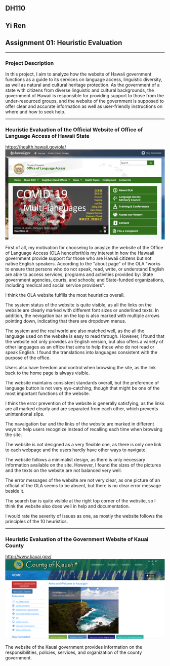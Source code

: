 ## DH110 
## Yi Ren
## Assignment 01: Heuristic Evaluation
---
### Project Description

In this project, I aim to analyze how the website of Hawaii government functions as a guide to its services on language access, linguistic diversity, as well as natural and cultural heritage protection. As the government of a state with citizens from diverse linguistic and cultural backgrounds, the government of Hawaii is responsible for providing support to those from the under-resourced groups, and the website of the government is supposed to offer clear and accurate information as well as user-friendly instructions on where and how to seek help. 

---
### Heuristic Evaluation of the Official Website of Office of Language Access of Hawaii State 

https://health.hawaii.gov/ola/
![Website of Office of Language Access of Hawaii State](hawaii_ola.png) 

First of all, my motivation for chooseing to anaylze the website of the Office of Language Access (OLA henceforth)is my interest in how the Hawaaii government provide support for those who are Hawaii citizens but not native English speakers. According to the "about page" of the OLA "works to ensure that persons who do not speak, read, write, or understand English are able to access services, programs and activities provided by: State government agencies, courts, and schools; and State-funded organizations, including medical and social service providers". 

I think the OLA website fulfills the most heuristics overall. 

The system status of the website is quite visible, as all the links on the website are clearly marked with different font sizes or underlined texts. In addition, the nevigation bar on the top is also marked with multiple arrows pointing down, indicating that there are dropdown menus. 

The system and the real world are also matched well, as the all the language used on the website is easy to read through. However, I found that the website not only provides an English version, but also offers a variety of other languages as an office that aims to help those who do not read or speak English. I found the translations into languages consistent with the purpose of the office. 

Users also have freedom and control when browsing the site, as the link back to the home page is always visible. 

The website maintains consistent standards overall, but the preference of language button is not very eye-catching, though that might be one of the most important functions of the website. 

I think the error prevention of the website is generally satisfying, as the links are all marked clearly and are separated from each other, which prevents unintentional slips. 

The navaigation bar and the links of the website are marked in different ways to help users recognize instead of recalling each time when browsing the site. 

The website is not designed as a very flexible one, as there is only one link to each webpage and the users hardly have other ways to navigate. 

The website follows a minimalist design, as there is only necessary information available on the site. However, I found the sizes of the pictures and the texts on the website are not balanced very well. 

The error messages of the website are not very clear, as one picture of an official of the OLA seems to be absent, but there is no clear error message beside it. 

The search bar is quite visible at the right top corner of the website, so I think the website also does well in help and documentation. 

I would rate the severity of issues as one, as mostly the website follows the principles of the 10 heuristics. 


--- 
### Heuristic Evaluation of the Government Website of Kauai County 
http://www.kauai.gov/
![Website of County of Kauai](county_of_kauai.png) 

The website of the Kauai government provides information on the responsibilities, policies, services, and organization of the county government. 

